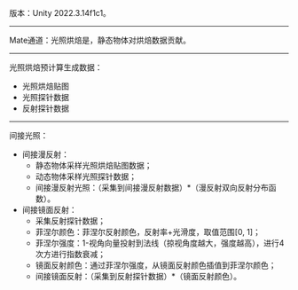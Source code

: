 版本：Unity 2022.3.14f1c1。
***
Mate通道：光照烘焙是，静态物体对烘焙数据贡献。
***
光照烘焙预计算生成数据：
- 光照烘焙贴图
- 光照探针数据
- 反射探针数据
***
间接光照：
- 间接漫反射：
  - 静态物体采样光照烘焙贴图数据；
  - 动态物体采样光照探针数据；
  - 间接漫反射光照：（采集到间接漫反射数据）*（漫反射双向反射分布函数）。
- 间接镜面反射：
  - 采集反射探针数据；
  - 菲涅尔颜色：菲涅尔反射颜色，反射率+光滑度，取值范围[0, 1]；
  - 菲涅尔强度：1-视角向量投射到法线（掠视角度越大，强度越高），进行4次方进行指数衰减；
  - 镜面反射颜色：通过菲涅尔强度，从镜面反射颜色插值到菲涅尔颜色；
  - 间接镜面反射：（采集到反射探针数据）*（镜面反射颜色）。
